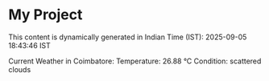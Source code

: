 # My Project

This content is dynamically generated in Indian Time (IST): 2025-09-05 18:43:46 IST


Current Weather in Coimbatore:
Temperature: 26.88 °C
Condition: scattered clouds
